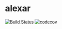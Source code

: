 # alexar

[![Build Status](https://travis-ci.org/trestletech/alexar.svg?branch=master)](https://travis-ci.org/trestletech/alexar)
[![codecov](https://codecov.io/gh/trestletech/alexar/branch/master/graph/badge.svg)](https://codecov.io/gh/trestletech/alexar)

